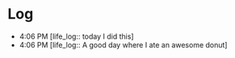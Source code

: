 






# Log
- 4:06 PM [life_log:: today I did this]
- 4:06 PM [life_log:: A good day where I ate an awesome donut]
